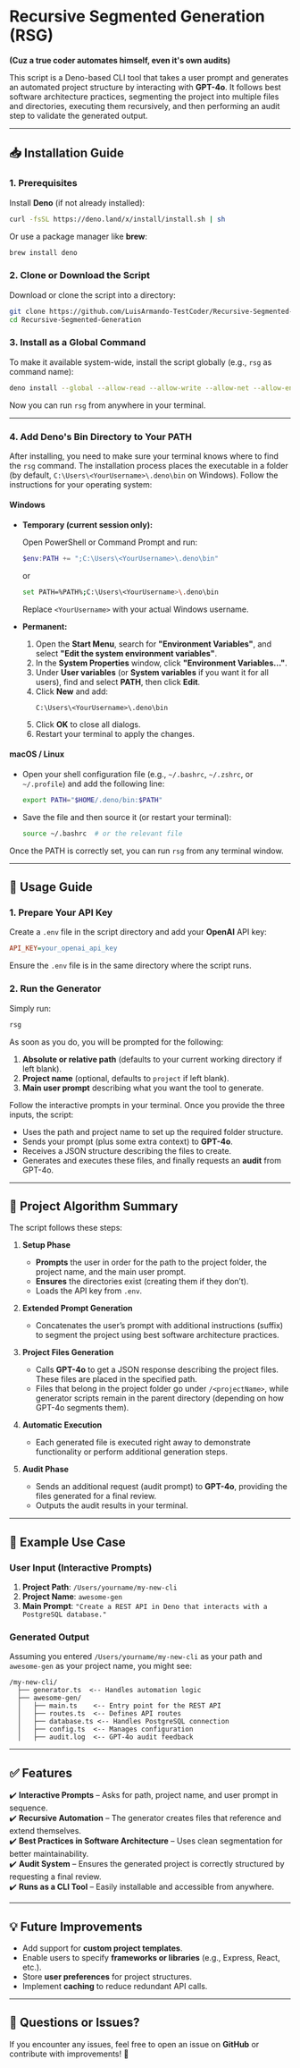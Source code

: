 # Recursive Segmented Generation (RSG)

**(Cuz a true coder automates himself, even it's own audits)**

This script is a Deno-based CLI tool that takes a user prompt and generates an automated project structure by interacting with **GPT-4o**. It follows best software architecture practices, segmenting the project into multiple files and directories, executing them recursively, and then performing an audit step to validate the generated output.

---

## 📥 Installation Guide

### 1. Prerequisites

Install **Deno** (if not already installed):

```sh
curl -fsSL https://deno.land/x/install/install.sh | sh
```

Or use a package manager like **brew**:

```sh
brew install deno
```

### 2. Clone or Download the Script

Download or clone the script into a directory:

```sh
git clone https://github.com/LuisArmando-TestCoder/Recursive-Segmented-Generation.git
cd Recursive-Segmented-Generation
```

### 3. Install as a Global Command

To make it available system-wide, install the script globally (e.g., `rsg` as command name):

```sh
deno install --global --allow-read --allow-write --allow-net --allow-env --name rsg ./rsg.ts
```

Now you can run `rsg` from anywhere in your terminal.

---

### 4. Add Deno's Bin Directory to Your PATH

After installing, you need to make sure your terminal knows where to find the `rsg` command. The installation process places the executable in a folder (by default, `C:\Users\<YourUsername>\.deno\bin` on Windows). Follow the instructions for your operating system:

#### **Windows**

- **Temporary (current session only):**

  Open PowerShell or Command Prompt and run:

  ```powershell
  $env:PATH += ";C:\Users\<YourUsername>\.deno\bin"
  ```

  or

  ```sh
  set PATH=%PATH%;C:\Users\<YourUsername>\.deno\bin
  ```

  Replace `<YourUsername>` with your actual Windows username.

- **Permanent:**

  1. Open the **Start Menu**, search for **"Environment Variables"**, and select **"Edit the system environment variables"**.
  2. In the **System Properties** window, click **"Environment Variables..."**.
  3. Under **User variables** (or **System variables** if you want it for all users), find and select **PATH**, then click **Edit**.
  4. Click **New** and add:
     ```
     C:\Users\<YourUsername>\.deno\bin
     ```
  5. Click **OK** to close all dialogs.
  6. Restart your terminal to apply the changes.

#### **macOS / Linux**

- Open your shell configuration file (e.g., `~/.bashrc`, `~/.zshrc`, or `~/.profile`) and add the following line:
  ```sh
  export PATH="$HOME/.deno/bin:$PATH"
  ```
- Save the file and then source it (or restart your terminal):
  ```sh
  source ~/.bashrc  # or the relevant file
  ```

Once the PATH is correctly set, you can run `rsg` from any terminal window.

---

## 🚀 Usage Guide

### 1. Prepare Your API Key

Create a `.env` file in the script directory and add your **OpenAI** API key:

```ini
API_KEY=your_openai_api_key
```

Ensure the `.env` file is in the same directory where the script runs.

### 2. Run the Generator

Simply run:

```sh
rsg
```

As soon as you do, you will be prompted for the following:

1. **Absolute or relative path** (defaults to your current working directory if left blank).
2. **Project name** (optional, defaults to `project` if left blank).
3. **Main user prompt** describing what you want the tool to generate.

Follow the interactive prompts in your terminal. Once you provide the three inputs, the script:

- Uses the path and project name to set up the required folder structure.
- Sends your prompt (plus some extra context) to **GPT-4o**.
- Receives a JSON structure describing the files to create.
- Generates and executes these files, and finally requests an **audit** from GPT-4o.

---

## 📜 Project Algorithm Summary

The script follows these steps:

1. **Setup Phase**

   - **Prompts** the user in order for the path to the project folder, the project name, and the main user prompt.
   - **Ensures** the directories exist (creating them if they don’t).
   - Loads the API key from `.env`.

2. **Extended Prompt Generation**

   - Concatenates the user’s prompt with additional instructions (suffix) to segment the project using best software architecture practices.

3. **Project Files Generation**

   - Calls **GPT-4o** to get a JSON response describing the project files. These files are placed in the specified path.
   - Files that belong in the project folder go under `/<projectName>`, while generator scripts remain in the parent directory (depending on how GPT-4o segments them).

4. **Automatic Execution**

   - Each generated file is executed right away to demonstrate functionality or perform additional generation steps.

5. **Audit Phase**
   - Sends an additional request (audit prompt) to **GPT-4o**, providing the files generated for a final review.
   - Outputs the audit results in your terminal.

---

## 📌 Example Use Case

### User Input (Interactive Prompts)

1. **Project Path**: `/Users/yourname/my-new-cli`
2. **Project Name**: `awesome-gen`
3. **Main Prompt**: `"Create a REST API in Deno that interacts with a PostgreSQL database."`

### Generated Output

Assuming you entered `/Users/yourname/my-new-cli` as your path and `awesome-gen` as your project name, you might see:

```
/my-new-cli/
  ├── generator.ts  <-- Handles automation logic
  ├── awesome-gen/
  │   ├── main.ts    <-- Entry point for the REST API
  │   ├── routes.ts  <-- Defines API routes
  │   ├── database.ts <-- Handles PostgreSQL connection
  │   ├── config.ts  <-- Manages configuration
  │   ├── audit.log  <-- GPT-4o audit feedback
```

---

## ✅ Features

✔️ **Interactive Prompts** – Asks for path, project name, and user prompt in sequence.  
✔️ **Recursive Automation** – The generator creates files that reference and extend themselves.  
✔️ **Best Practices in Software Architecture** – Uses clean segmentation for better maintainability.  
✔️ **Audit System** – Ensures the generated project is correctly structured by requesting a final review.  
✔️ **Runs as a CLI Tool** – Easily installable and accessible from anywhere.

---

## 💡 Future Improvements

- Add support for **custom project templates**.
- Enable users to specify **frameworks or libraries** (e.g., Express, React, etc.).
- Store **user preferences** for project structures.
- Implement **caching** to reduce redundant API calls.

---

## 💬 Questions or Issues?

If you encounter any issues, feel free to open an issue on **GitHub** or contribute with improvements! 🚀
